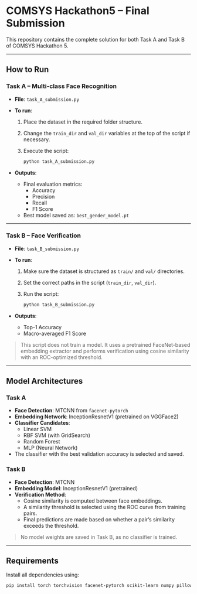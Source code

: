 # COMSYS Hackathon5 – Final Submission

This repository contains the complete solution for both Task A and Task B of COMSYS Hackathon 5.

---

## How to Run

### Task A – Multi-class Face Recognition

- **File**: `task_A_submission.py`
- **To run**:
  1. Place the dataset in the required folder structure.
  2. Change the `train_dir` and `val_dir` variables at the top of the script if necessary.
  3. Execute the script:

     ```bash
     python task_A_submission.py
     ```

- **Outputs**:
  - Final evaluation metrics:
    - Accuracy
    - Precision
    - Recall
    - F1 Score
  - Best model saved as: `best_gender_model.pt`

---

### Task B – Face Verification

- **File**: `task_B_submission.py`
- **To run**:
  1. Make sure the dataset is structured as `train/` and `val/` directories.
  2. Set the correct paths in the script (`train_dir`, `val_dir`).
  3. Run the script:

     ```bash
     python task_B_submission.py
     ```

- **Outputs**:
  - Top-1 Accuracy
  - Macro-averaged F1 Score

> This script does not train a model. It uses a pretrained FaceNet-based embedding extractor and performs verification using cosine similarity with an ROC-optimized threshold.

---

## Model Architectures

### Task A

- **Face Detection**: MTCNN from `facenet-pytorch`
- **Embedding Network**: InceptionResnetV1 (pretrained on VGGFace2)
- **Classifier Candidates**:
  - Linear SVM
  - RBF SVM (with GridSearch)
  - Random Forest
  - MLP (Neural Network)
- The classifier with the best validation accuracy is selected and saved.

### Task B

- **Face Detection**: MTCNN
- **Embedding Model**: InceptionResnetV1 (pretrained)
- **Verification Method**:
  - Cosine similarity is computed between face embeddings.
  - A similarity threshold is selected using the ROC curve from training pairs.
  - Final predictions are made based on whether a pair’s similarity exceeds the threshold.

> No model weights are saved in Task B, as no classifier is trained.

---

## Requirements

Install all dependencies using:

```bash
pip install torch torchvision facenet-pytorch scikit-learn numpy pillow tqdm matplotlib
